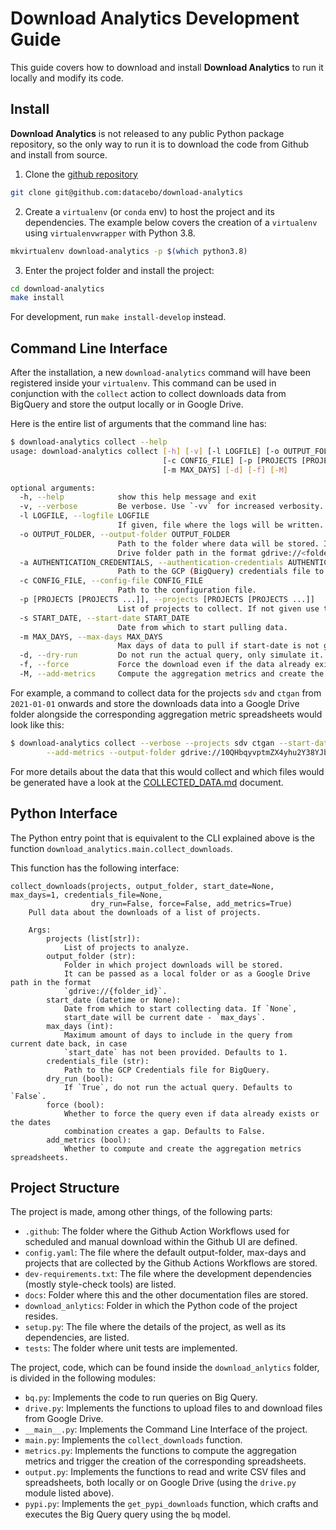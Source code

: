 # Download Analytics Development Guide

This guide covers how to download and install **Download Analytics** to run it locally and
modify its code.

## Install

**Download Analytics** is not released to any public Python package repository, so the only
way to run it is to download the code from Github and install from source.

1. Clone the [github repository](https://github.com/datacebo/download-analytics)

```bash
git clone git@github.com:datacebo/download-analytics
```

2. Create a `virtualenv` (or `conda` env) to host the project and its dependencies. The example
   below covers the creation of a `virtualenv` using `virtualenvwrapper` with Python 3.8.

```bash
mkvirtualenv download-analytics -p $(which python3.8)
```

3. Enter the project folder and install the project:

```bash
cd download-analytics
make install
```

For development, run `make install-develop` instead.

## Command Line Interface

After the installation, a new `download-analytics` command will have been registered inside your
`virtualenv`. This command can be used in conjunction with the `collect` action to collect
downloads data from BigQuery and store the output locally or in Google Drive.

Here is the entire list of arguments that the command line has:

```bash
$ download-analytics collect --help
usage: download-analytics collect [-h] [-v] [-l LOGFILE] [-o OUTPUT_FOLDER] [-a AUTHENTICATION_CREDENTIALS]
                                  [-c CONFIG_FILE] [-p [PROJECTS [PROJECTS ...]]] [-s START_DATE]
                                  [-m MAX_DAYS] [-d] [-f] [-M]

optional arguments:
  -h, --help            show this help message and exit
  -v, --verbose         Be verbose. Use `-vv` for increased verbosity.
  -l LOGFILE, --logfile LOGFILE
                        If given, file where the logs will be written.
  -o OUTPUT_FOLDER, --output-folder OUTPUT_FOLDER
                        Path to the folder where data will be stored. It can be a local path or a Google
                        Drive folder path in the format gdrive://<folder-id>
  -a AUTHENTICATION_CREDENTIALS, --authentication-credentials AUTHENTICATION_CREDENTIALS
                        Path to the GCP (BigQuery) credentials file to use.
  -c CONFIG_FILE, --config-file CONFIG_FILE
                        Path to the configuration file.
  -p [PROJECTS [PROJECTS ...]], --projects [PROJECTS [PROJECTS ...]]
                        List of projects to collect. If not given use the configured ones.
  -s START_DATE, --start-date START_DATE
                        Date from which to start pulling data.
  -m MAX_DAYS, --max-days MAX_DAYS
                        Max days of data to pull if start-date is not given.
  -d, --dry-run         Do not run the actual query, only simulate it.
  -f, --force           Force the download even if the data already exists or there is a gap
  -M, --add-metrics     Compute the aggregation metrics and create the corresponding spreadsheets.
```


For example, a command to collect data for the projects `sdv` and `ctgan` from `2021-01-01` onwards
and store the downloads data into a Google Drive folder alongside the corresponding aggregation
metric spreadsheets would look like this:

```bash
$ download-analytics collect --verbose --projects sdv ctgan --start-date 2021-01-01 \
        --add-metrics --output-folder gdrive://10QHbqyvptmZX4yhu2Y38YJbVHqINRr0n
```

For more details about the data that this would collect and which files would be generated
have a look at the [COLLECTED_DATA.md](COLLECTED_DATA.md) document.

## Python Interface

The Python entry point that is equivalent to the CLI explained above is the function
`download_analytics.main.collect_downloads`.

This function has the following interface:

```
collect_downloads(projects, output_folder, start_date=None, max_days=1, credentials_file=None,
                  dry_run=False, force=False, add_metrics=True)
    Pull data about the downloads of a list of projects.

    Args:
        projects (list[str]):
            List of projects to analyze.
        output_folder (str):
            Folder in which project downloads will be stored.
            It can be passed as a local folder or as a Google Drive path in the format
            `gdrive://{folder_id}`.
        start_date (datetime or None):
            Date from which to start collecting data. If `None`,
            start_date will be current date - `max_days`.
        max_days (int):
            Maximum amount of days to include in the query from current date back, in case
            `start_date` has not been provided. Defaults to 1.
        credentials_file (str):
            Path to the GCP Credentials file for BigQuery.
        dry_run (bool):
            If `True`, do not run the actual query. Defaults to `False`.
        force (bool):
            Whether to force the query even if data already exists or the dates
            combination creates a gap. Defaults to False.
        add_metrics (bool):
            Whether to compute and create the aggregation metrics spreadsheets.
```

## Project Structure

The project is made, among other things, of the following parts:

* `.github`: The folder where the Github Action Workflows used for scheduled and manual download
  within the Github UI are defined.
* `config.yaml`: The file where the default output-folder, max-days and projects that are collected
  by the Github Actions Workflows are stored.
* `dev-requirements.txt`: The file where the development dependencies (mostly style-check tools)
  are listed.
* `docs`: Folder where this and the other documentation files are stored.
* `download_anlytics`: Folder in which the Python code of the project resides.
* `setup.py`: The file where the details of the project, as well as its dependencies, are listed.
* `tests`: The folder where unit tests are implemented.


The project, code, which can be found inside the `download_anlytics` folder, is divided in the
following modules:

* `bq.py`: Implements the code to run queries on Big Query.
* `drive.py`: Implements the functions to upload files to and download files from Google Drive.
* `__main__.py`: Implements the Command Line Interface of the project.
* `main.py`: Implements the `collect_downloads` function.
* `metrics.py`: Implements the functions to compute the aggregation metrics and trigger the
  creation of the corresponding spreadsheets.
* `output.py`: Implements the functions to read and write CSV files and spreadsheets, both
  locally or on Google Drive (using the `drive.py` module listed above).
* `pypi.py`: Implements the `get_pypi_downloads` function, which crafts and executes the
  Big Query query using the `bq` model.
